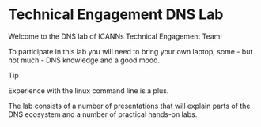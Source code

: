 # Technical Engagement DNS Lab

Welcome to the DNS lab of ICANNs Technical Engagement Team!

To participate in this lab you will need to bring 
your own laptop, some - but not much - DNS knowledge
and a good mood.
> [!TIP] 
> Experience with the linux command line is a plus.  

The lab consists of a number of presentations that will explain
parts of the DNS ecosystem and a number of practical hands-on labs.

